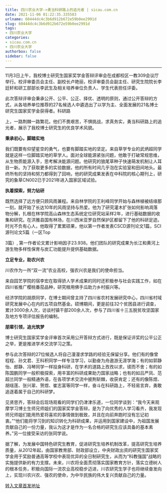 ```yaml
---
title: 四川农业大学->勇当科研路上的追光者 | sicau.com.cn
date: 2021-11-06 01:22:35.335583
urlname: 60444dc4c3b6d912b672e59b0ee2991d
slug: 60444dc4c3b6d912b672e59b0ee2991d
tags: 
- 四川农业大学
categories:
- sicau.com.cn
- 四川农业大学
authorbox: false
sidebar: false
---
```

****

11月3日上午，我校博士研究生国家奖学金答辩评审会在成都校区一教309会议厅举行。校评审委员会主任、副校长卢艳丽，校评审委员会副主任、研究生院院长李廷轩和研工部部长李武生及相关培养单位负责人、学生代表担任评委。

此次答辩评审会秉承公开、公平、公正、择优、透明的原则，通过公开答辩的方式，从各培养单位推荐的27名候选人中遴选出了以学为主、全面发展的21名博士研究生国家奖学金获得者。科研路
<!--more-->
上，一路荆棘一路繁花。他们不畏艰苦，不惧挑战，求真务实，勇当科研路上的追光者，展示了我校博士研究生的优良学术风貌。

**秉承初心，脚踏实地**

我们既要有仰望星空的勇气，也要有脚踏实地的坚定。来自草学专业的武炳超同学就是这样一位脚踏实地的草学人。面对全球能源紧张问题，他敢于打破常规思维，从生物质能源入手，思考解决能源问题。他研究的狼尾草种子快速萌发机制让人耳目一新。为了获取更多的实验数据，他的所有时间几乎泡在实验室和田间地头。最终所有的坚持和努力都得到了回响，他的研究成果发表在中科院的核心期刊上，研究的象草CN002已于2021年进入国家区域试验。

**执着探索，努力钻研**

既然选择了远方便只顾风雨兼程。来自林学院的王利峰同学开始与森林植被结缘那一刻，就开始了长达10年的风雨坚持与热爱。他为了研究灌木扩张如何影响凋落物分解，扎根在林学院高山森林生态系统定位研究站采样2年，进行基础数据的收集和研究。在洪雅县国有林场，在川西米亚罗自然保护区都留下了他的科研足迹。时光不负有心人，他取得了累累硕果，他以第一作者发表CSCD源刊论文1篇，SCI源刊论文5篇（一区Top

3篇）, 第一作者论文累计影响因子23.938。他们团队的研究成果为长江和黄河上游生物多样性保育与炭汇功能提升提供基础数据。

**立足专业，助农兴农**

川农作为一所“双一流”农业高校，强农兴农是我们的使命担当。

来自园艺学院的宿李宏在取得骄人学术成果的同时还积极参与社会实践工作，如在四川省推广樱桃番茄品种，研究根用佛手瓜助力乡村振兴等。

经济学院的胡原同学，在博士期间曾主持了四川省农村发展研究中心，四川省村域研究发展中心在内的五项自然基金。硕博期间，更是前往32个贫困县进行调查，累计3000余人次，访谈村镇干部200余人次，参与了四川省十三五脱贫攻坚国家及地方专项评估报告的编制。

**朋辈引领，追光筑梦**

博士研究生国家奖学金评审首次采用公开答辩方式进行，既是保证评奖的公平公正之举，更是推进学术交流学习之策。

参与此次答辩的27位候选人将自己漫漫求学路的经验无保留分享。他们有的像曾程程、孙文君、王科积同学一样专注学习，以勤奋为舟遨游无涯学海；有的如郭静怡、郎静、冯琴同学一样投身科研，在学术的道路上孜孜以求，锲而不舍；有的如陈国鹏同学一般积极探索，用丰富的科研成果助力国家战略；也有的如吕严凤、范超兰同学一般精通外语，在各项学术交流中披荆斩棘，收获肯定；还有的像陈煜、胡瑶莲、张兴翠、贺煜、崔志富等同学一样，奋斗在科研路上，不轻易言弃，勇敢追逐着属于自己的科研梦。

见贤思齐，答辩会后现场观看的同学们仍津津乐道，一位同学谈到：“我今天来观摩学习博士生师兄师姐们的国家奖学金答辩，是为了向优秀的人学习看齐，我发现师兄师姐们能用热爱将喜欢的事情做到极致，并且在向前奔跑时没有忘记初衷。”“他们能将学习到的知识转化为科研成果，并运用到国家建设中，为祖国发展贡献自己的一份力量，我认为这才是作为一名合格的研究生应该具备的基本素养。”另一位接受采访的张同学说。

据了解，为发展中国特色研究生教育，促进研究生培养机制改革，提高研究生培养质量，从2012年起，由国家教育部、财政部设立，中央财政出资的研究生国家奖学金用于奖励普通高等学校中表现优异的全日制研究生，从而为“科教强国”战略的实施提供新的有力支撑。未来，川农将全面贯彻落实国家教育方针，落实立德树人的根本任务，积极向国际一流农业高校稳步迈进，川农研究生学子也将继续奋发向上，实现川农兴农、强农的使命，为中华民族的伟大复兴贡献自己的力量。



[转入文章首发地址](https://news.sicau.edu.cn/info/1078/65288.htm)